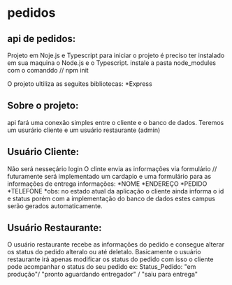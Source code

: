 # pedidos
## api de pedidos:
Projeto em Noje.js e Typescript
para iniciar o projeto é preciso ter instalado em sua maquina o Node.js e o Typescript.
instale a pasta node_modules com o comanddo // npm init

O projeto ultiliza as seguites bibliotecas:
*Express


## Sobre o projeto:
api fará uma conexão simples entre o cliente e o banco de dados.
Teremos um usurário cliente e um usuário restaurante (admin)

## Usuário Cliente:
Não será nesseçário login
O clinte envia as informações via formulário // futuramente será implementado um cardapio e uma formulário para as informações de entrega
informações:
    *NOME
    *ENDEREÇO
    *PEDIDO
    *TELEFONE
*obs: no estado atual da aplicação o cliente ainda informa o id e status porém com a implementação do banco de dados estes campus serão gerados automaticamente.

## Usuário Restaurante:
O usuário restaurante recebe as informações do pedido e consegue alterar os status do pedido alteralo ou até deletalo.
Basicamente o usuário restaurante irá apenas modificar os status do pedido com isso o cliente pode acompanhar o status do seu pedido
ex:
Status_Pedido: "em produção"/ "pronto aguardando entregador" / "saiu para entrega"


